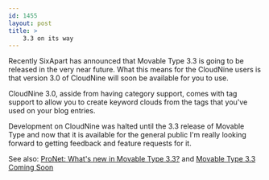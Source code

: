 ```yaml
---
id: 1455
layout: post
title: >
    3.3 on its way
---
```


Recently SixApart has announced that Movable Type 3.3 is going to be released in the very near future. What this means for the CloudNine users is that version 3.0 of CloudNine will soon be available for you to use.

CloudNine 3.0, asside from having category support, comes with tag support to allow you to create keyword clouds from the tags that you've used on your blog entries.

Development on CloudNine was halted until the 3.3 release of Movable Type and now that it is available for the general public I'm really looking forward to getting feedback and feature requests for it.

See also: <a href="http://www.sixapart.com/pronet/weblog/2006/05/whats_new_in_mt_33.html">ProNet: What's new in Movable Type 3.3?</a> and <a href="http://www.bloggingpro.com/archives/2006/05/26/movable-type-33-coming-soon/">Movable Type 3.3 Coming Soon</a>
